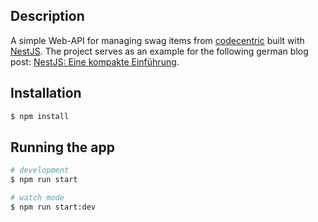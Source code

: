 ## Description

A simple Web-API for managing swag items from [codecentric](https://www.codecentric.de/) built with [NestJS](https://nestjs.com/). The project serves as an example for the following german blog post: [NestJS: Eine kompakte Einführung]().

## Installation

```bash
$ npm install
```

## Running the app

```bash
# development
$ npm run start

# watch mode
$ npm run start:dev
```
